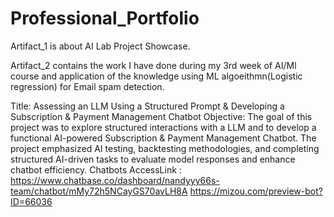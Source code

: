 # Professional_Portfolio

Artifact_1 is about AI Lab Project Showcase.

Artifact_2 contains the work I have done during my 3rd week of AI/Ml course and application of the knowledge using ML algoeithmn(Logistic regression) for Email spam detection.


Title: Assessing an LLM Using a Structured Prompt & Developing a Subscription & Payment Management Chatbot
Objective: The goal of this project was to explore structured interactions with a LLM and to develop a functional AI-powered Subscription & Payment Management Chatbot. The project emphasized AI testing, backtesting methodologies, and completing structured AI-driven tasks to evaluate model responses and enhance chatbot efficiency.
Chatbots AccessLink : 
https://www.chatbase.co/dashboard/nandyyy66s-team/chatbot/mMy72h5NCayGS70avLH8A 
https://mizou.com/preview-bot?ID=66036

